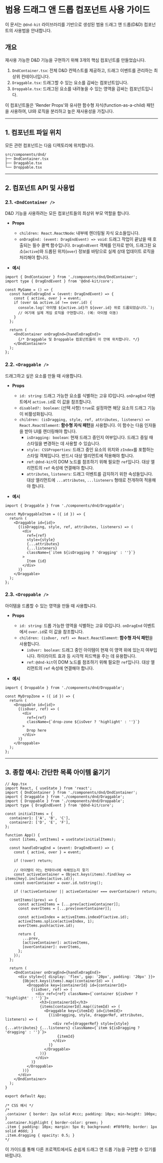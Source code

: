 # 범용 드래그 앤 드롭 컴포넌트 사용 가이드

이 문서는 `@dnd-kit` 라이브러리를 기반으로 생성된 범용 드래그 앤 드롭(D&D) 컴포넌트의 사용법을 안내합니다.

## 개요

재사용 가능한 D&D 기능을 구현하기 위해 3개의 핵심 컴포넌트를 만들었습니다.

1.  `DndContainer.tsx`: 전체 D&D 컨텍스트를 제공하고, 드래그 이벤트를 관리하는 최상위 컨테이너입니다.
2.  `Draggable.tsx`: 드래그할 수 있는 요소를 감싸는 컴포넌트입니다.
3.  `Droppable.tsx`: 드래그된 요소를 내려놓을 수 있는 영역을 감싸는 컴포넌트입니다.

이 컴포넌트들은 'Render Props'와 유사한 함수형 자식(function-as-a-child) 패턴을 사용하여, UI와 로직을 분리하고 높은 재사용성을 가집니다.

---

## 1. 컴포넌트 파일 위치

모든 관련 컴포넌트는 다음 디렉토리에 위치합니다.

```
src/components/dnd/
├── DndContainer.tsx
├── Draggable.tsx
└── Droppable.tsx
```

---

## 2. 컴포넌트 API 및 사용법

### 2.1. `<DndContainer />`

D&D 기능을 사용하려는 모든 컴포넌트들의 최상위 부모 역할을 합니다.

-   **Props**
    -   `children: React.ReactNode`: 내부에 렌더링될 자식 요소들입니다.
    -   `onDragEnd: (event: DragEndEvent) => void`: 드래그 작업이 끝났을 때 호출되는 필수 콜백 함수입니다. `DragEndEvent` 객체를 인자로 받아, 드래그된 요소(`active`)와 드롭된 위치(`over`) 정보를 바탕으로 실제 상태 업데이트 로직을 처리해야 합니다.

-   **예시**

```tsx
import { DndContainer } from './components/dnd/DndContainer';
import type { DragEndEvent } from '@dnd-kit/core';

const MyGame = () => {
  const handleDragEnd = (event: DragEndEvent) => {
    const { active, over } = event;
    if (over && active.id !== over.id) {
      console.log(`아이템 ${active.id}가 ${over.id} 위로 드롭되었습니다.`);
      // 여기에 실제 게임 로직을 구현합니다. (예: 아이템 이동)
    }
  };

  return (
    <DndContainer onDragEnd={handleDragEnd}>
      {/* Draggable 및 Droppable 컴포넌트들이 이 안에 위치합니다. */}
    </DndContainer>
  );
};
```

### 2.2. `<Draggable />`

드래그하고 싶은 요소를 만들 때 사용합니다.

-   **Props**
    -   `id: string`: 드래그 가능한 요소를 식별하는 고유 ID입니다. `onDragEnd` 이벤트에서 `active.id`로 이 값을 참조합니다.
    -   `disabled?: boolean`: (선택 사항) `true`로 설정하면 해당 요소의 드래그 기능이 비활성화됩니다.
    -   `children: (isDragging, style, ref, attributes, listeners) => React.ReactElement`: **함수형 자식 패턴**을 사용합니다. 이 함수는 다음 인자들을 받아 UI를 렌더링해야 합니다.
        -   `isDragging: boolean`: 현재 드래그 중인지 여부입니다. 드래그 중일 때 스타일을 변경하는 데 사용할 수 있습니다.
        -   `style: CSSProperties`: 드래그 중인 요소의 위치와 `zIndex`를 포함하는 스타일 객체입니다. 반드시 대상 엘리먼트에 적용해야 합니다.
        -   `ref`: `@dnd-kit`이 DOM 노드를 참조하기 위해 필요한 `ref`입니다. 대상 엘리먼트의 `ref` 속성에 연결해야 합니다.
        -   `attributes`, `listeners`: 드래그 이벤트를 감지하기 위한 속성들입니다. 대상 엘리먼트에 `...attributes`, `...listeners` 형태로 전개하여 적용해야 합니다.

-   **예시**

```tsx
import { Draggable } from './components/dnd/Draggable';

const MyDraggableItem = ({ id }) => {
  return (
    <Draggable id={id}>
      {(isDragging, style, ref, attributes, listeners) => (
        <div
          ref={ref}
          style={style}
          {...attributes}
          {...listeners}
          className={`item ${isDragging ? 'dragging' : ''}`}
        >
          Item {id}
        </div>
      )}
    </Draggable>
  );
};
```

### 2.3. `<Droppable />`

아이템을 드롭할 수 있는 영역을 만들 때 사용합니다.

-   **Props**
    -   `id: string`: 드롭 가능한 영역을 식별하는 고유 ID입니다. `onDragEnd` 이벤트에서 `over.id`로 이 값을 참조합니다.
    -   `children: (isOver, ref) => React.ReactElement`: **함수형 자식 패턴**을 사용합니다.
        -   `isOver: boolean`: 드래그 중인 아이템이 현재 이 영역 위에 있는지 여부입니다. 하이라이트 효과 등 시각적 피드백을 주는 데 유용합니다.
        -   `ref`: `@dnd-kit`이 DOM 노드를 참조하기 위해 필요한 `ref`입니다. 대상 엘리먼트의 `ref` 속성에 연결해야 합니다.

-   **예시**

```tsx
import { Droppable } from './components/dnd/Droppable';

const MyDropZone = ({ id }) => {
  return (
    <Droppable id={id}>
      {(isOver, ref) => (
        <div
          ref={ref}
          className={`drop-zone ${isOver ? 'highlight' : ''}`}
        >
          Drop here
        </div>
      )}
    </Droppable>
  );
};
```

---

## 3. 종합 예시: 간단한 목록 아이템 옮기기

```tsx
// App.tsx
import React, { useState } from 'react';
import { DndContainer } from './components/dnd/DndContainer';
import { Draggable } from './components/dnd/Draggable';
import { Droppable } from './components/dnd/Droppable';
import type { DragEndEvent } from '@dnd-kit/core';

const initialItems = {
  container1: ['A', 'B', 'C'],
  container2: ['D', 'E', 'F'],
};

function App() {
  const [items, setItems] = useState(initialItems);

  const handleDragEnd = (event: DragEndEvent) => {
    const { active, over } = event;

    if (!over) return;
    
    // 아이템이 어느 컨테이너에 속해있는지 찾기
    const activeContainer = Object.keys(items).find(key => items[key].includes(active.id));
    const overContainer = over.id.toString();

    if (!activeContainer || activeContainer === overContainer) return;

    setItems((prev) => {
      const activeItems = [...prev[activeContainer]];
      const overItems = [...prev[overContainer]];

      const activeIndex = activeItems.indexOf(active.id);
      activeItems.splice(activeIndex, 1);
      overItems.push(active.id);
      
      return {
        ...prev,
        [activeContainer]: activeItems,
        [overContainer]: overItems,
      };
    });
  };

  return (
    <DndContainer onDragEnd={handleDragEnd}>
      <div style={{ display: 'flex', gap: '20px', padding: '20px' }}>
        {Object.keys(items).map((containerId) => (
          <Droppable key={containerId} id={containerId}>
            {(isOver, ref) => (
              <div ref={ref} className={`container ${isOver ? 'highlight' : ''}`}>
                <h3>{containerId}</h3>
                {items[containerId].map((itemId) => (
                  <Draggable key={itemId} id={itemId}>
                    {(isDragging, style, draggerRef, attributes, listeners) => (
                      <div ref={draggerRef} style={style} {...attributes} {...listeners} className={`item ${isDragging ? 'dragging' : ''}`}>
                        {itemId}
                      </div>
                    )}
                  </Draggable>
                ))}
              </div>
            )}
          </Droppable>
        ))}
      </div>
    </DndContainer>
  );
}

export default App;

/* CSS 예시 */
/*
.container { border: 2px solid #ccc; padding: 10px; min-height: 100px; }
.container.highlight { border-color: green; }
.item { padding: 10px; margin: 5px 0; background: #f0f0f0; border: 1px solid #ddd; }
.item.dragging { opacity: 0.5; }
*/
```

이 가이드를 통해 다른 프로젝트에서도 손쉽게 드래그 앤 드롭 기능을 구현할 수 있기를 바랍니다. 